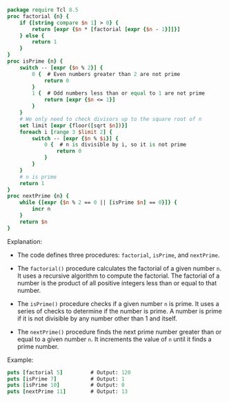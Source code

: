 ```tcl
package require Tcl 8.5
proc factorial {n} {
    if {[string compare $n 1] > 0} {
        return [expr {$n * [factorial [expr {$n - 1}]]}]
    } else {
        return 1
    }
}
proc isPrime {n} {
    switch -- [expr {$n % 2}] {
        0 {  # Even numbers greater than 2 are not prime
            return 0
        }
        1 {  # Odd numbers less than or equal to 1 are not prime
            return [expr {$n <= 1}]
        }
    }
    # We only need to check divisors up to the square root of n
    set limit [expr {floor([sqrt $n])}]
    foreach i [range 3 $limit 2] {
        switch -- [expr {$n % $i}] {
            0 {  # n is divisible by i, so it is not prime
                return 0
            }
        }
    }
    # n is prime
    return 1
}
proc nextPrime {n} {
    while {[expr {$n % 2 == 0 || [isPrime $n] == 0}]} {
        incr n
    }
    return $n
}
```

Explanation:

* The code defines three procedures: `factorial`, `isPrime`, and `nextPrime`.

* The `factorial()` procedure calculates the factorial of a given number `n`. It uses a recursive algorithm to compute the factorial. The factorial of a number is the product of all positive integers less than or equal to that number.

* The `isPrime()` procedure checks if a given number `n` is prime. It uses a series of checks to determine if the number is prime. A number is prime if it is not divisible by any number other than 1 and itself.

* The `nextPrime()` procedure finds the next prime number greater than or equal to a given number `n`. It increments the value of `n` until it finds a prime number.

Example:

```tcl
puts [factorial 5]         # Output: 120
puts [isPrime 7]           # Output: 1
puts [isPrime 10]          # Output: 0
puts [nextPrime 11]        # Output: 13
```